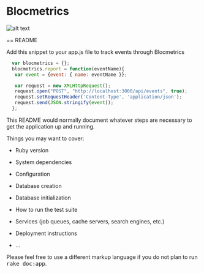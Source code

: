 # Blocmetrics

![alt text](app/assets/images/blocmetrics_demo.jpeg "Blocmetrics")


== README

Add this snippet to your app.js file to track events through Blocmetrics

```JavaScript
  var blocmetrics = {};
  blocmetrics.report = function(eventName){
   var event = {event: { name: eventName }};

   var request = new XMLHttpRequest();
   request.open("POST", "http://localhost:3000/api/events", true);
   request.setRequestHeader('Content-Type', 'application/json');
   request.send(JSON.stringify(event));
  };
```

This README would normally document whatever steps are necessary to get the
application up and running.

Things you may want to cover:

* Ruby version

* System dependencies

* Configuration

* Database creation

* Database initialization

* How to run the test suite

* Services (job queues, cache servers, search engines, etc.)

* Deployment instructions

* ...


Please feel free to use a different markup language if you do not plan to run
<tt>rake doc:app</tt>.
